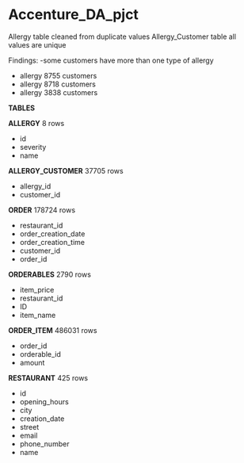 # Accenture_DA_pjct
Allergy table cleaned from duplicate values 
Allergy_Customer table all values are unique 

Findings: 
-some customers have more than one type of allergy

 - allergy 	8755 customers
 - allergy	8718 customers
 - allergy	3838 customers


**TABLES**

**ALLERGY**  8 rows
- id
- severity
- name

**ALLERGY_CUSTOMER**  37705 rows
- allergy_id
- customer_id

**ORDER**  178724 rows
- restaurant_id
- order_creation_date
- order_creation_time
- customer_id
- order_id

**ORDERABLES**  2790 rows
- item_price
- restaurant_id
- ID
- item_name

**ORDER_ITEM**  486031 rows
 - order_id
 - orderable_id
 - amount
  
**RESTAURANT**  425 rows
 - id
 - opening_hours
 - city
 - creation_date
 - street
 - email
 - phone_number
 - name
